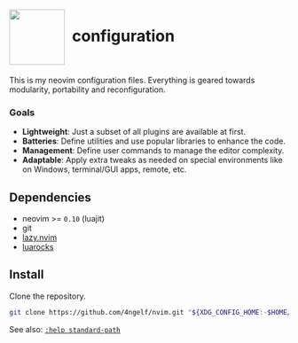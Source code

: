 <h1>
  <img height="100px" valign="middle" src="https://cdn.jsdelivr.net/gh/devicons/devicon@latest/icons/neovim/neovim-original.svg">
  &nbsp;configuration
</h1>

This is my neovim configuration files. Everything is geared towards modularity, portability and reconfiguration.

### Goals

- **Lightweight**: Just a subset of all plugins are available at first.
- **Batteries**: Define utilities and use popular libraries to enhance the code.
- **Management**: Define user commands to manage the editor complexity.
- **Adaptable**: Apply extra tweaks as needed on special environments like on Windows, terminal/GUI apps, remote, etc.

## Dependencies

- neovim >= `0.10` (luajit)
- git
- [lazy.nvim](https://lazy.folke.io/)
- [luarocks](https://luarocks.org/)

## Install

Clone the repository.

```sh
git clone https://github.com/4ngelf/nvim.git "${XDG_CONFIG_HOME:-$HOME/.config}/nvim"
```

See also: [`:help standard-path`][nvim.standardpaths.help]

<!-- Links -->
[nvim.standardpaths.help]: https://neovim.io/doc/user/starting.html#_standard-paths
